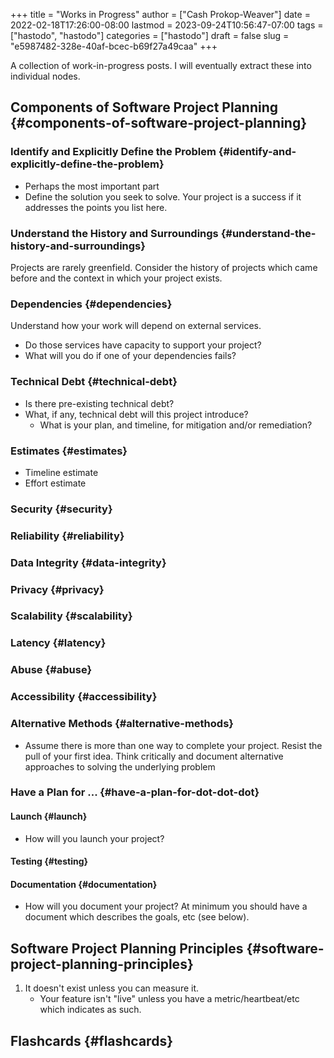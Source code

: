 +++
title = "Works in Progress"
author = ["Cash Prokop-Weaver"]
date = 2022-02-18T17:26:00-08:00
lastmod = 2023-09-24T10:56:47-07:00
tags = ["hastodo", "hastodo"]
categories = ["hastodo"]
draft = false
slug = "e5987482-328e-40af-bcec-b69f27a49caa"
+++

A collection of work-in-progress posts. I will eventually extract these into individual nodes.


## Components of Software Project Planning {#components-of-software-project-planning}


### Identify and Explicitly Define the Problem {#identify-and-explicitly-define-the-problem}

-   Perhaps the most important part
-   Define the solution you seek to solve. Your project is a success if it addresses the points you list here.


### Understand the History and Surroundings {#understand-the-history-and-surroundings}

Projects are rarely greenfield. Consider the history of projects which came before and the context in which your project exists.


### Dependencies {#dependencies}

Understand how your work will depend on external services.

-   Do those services have capacity to support your project?
-   What will you do if one of your dependencies fails?


### Technical Debt {#technical-debt}

-   Is there pre-existing technical debt?
-   What, if any, technical debt will this project introduce?
    -   What is your plan, and timeline, for mitigation and/or remediation?


### Estimates {#estimates}

-   Timeline estimate
-   Effort estimate


### Security {#security}


### Reliability {#reliability}


### Data Integrity {#data-integrity}


### Privacy {#privacy}


### Scalability {#scalability}


### Latency {#latency}


### Abuse {#abuse}


### Accessibility {#accessibility}


### Alternative Methods {#alternative-methods}

-   Assume there is more than one way to complete your project. Resist the pull of your first idea. Think critically and document alternative approaches to solving the underlying problem


### Have a Plan for ... {#have-a-plan-for-dot-dot-dot}


#### Launch {#launch}

-   How will you launch your project?


#### Testing {#testing}


#### Documentation {#documentation}

-   How will you document your project? At minimum you should have a document which describes the goals, etc (see below).


## Software Project Planning Principles {#software-project-planning-principles}

1.  It doesn't exist unless you can measure it.
    -   Your feature isn't "live" unless you have a metric/heartbeat/etc which indicates as such.


## Flashcards {#flashcards}
